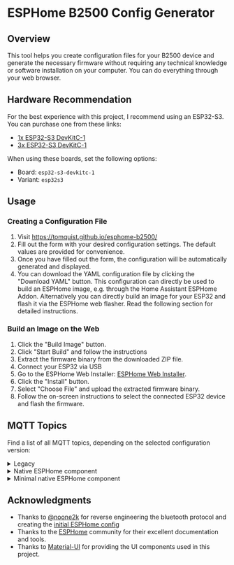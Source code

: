 
# ESPHome B2500 Config Generator

## Overview

This tool helps you create configuration files for your B2500 device and generate the necessary firmware without requiring any technical knowledge or software installation on your computer. You can do everything through your web browser.

## Hardware Recommendation

For the best experience with this project, I recommend using an ESP32-S3. You can purchase one from these links:
- [1x ESP32-S3 DevKitC-1](https://amzn.to/429OJDX)
- [3x ESP32-S3 DevKitC-1](https://amzn.to/3PwGRVv)

When using these boards, set the following options:
- Board: `esp32-s3-devkitc-1`
- Variant: `esp32s3`

## Usage

### Creating a Configuration File

1. Visit https://tomquist.github.io/esphome-b2500/
2. Fill out the form with your desired configuration settings. The default values are provided for convenience.
3. Once you have filled out the form, the configuration will be automatically generated and displayed.
4. You can download the YAML configuration file by clicking the "Download YAML" button. This configuration can directly be used to build an ESPHome image, e.g. through the Home Assistant ESPHome Addon. Alternatively you can directly build an image for your ESP32 and flash it via the ESPHome web flasher. Read the following section for detailed instructions.

### Build an Image on the Web

1. Click the "Build Image" button.
2. Click "Start Build" and follow the instructions
3. Extract the firmware binary from the downloaded ZIP file.
4. Connect your ESP32 via USB
5. Go to the ESPHome Web Installer: [ESPHome Web Installer](https://web.esphome.io/).
6. Click the "Install" button.
7. Select "Choose File" and upload the extracted firmware binary.
8. Follow the on-screen instructions to select the connected ESP32 device and flash the firmware.

## MQTT Topics

Find a list of all MQTT topics, depending on the selected configuration version:
<details>
   <summary>Legacy</summary>
   Find a detailed list of topics [here](https://github.com/noone2k/hm2500pub/wiki/ESP32-MQTT-TOPICS).
</details>
<details>
<summary>Native ESPHome component</summary>
   
  The base topic prefix is `b2500`, unless you changed it via "MQTT > Topic". Replace `{storage}` with `1`, `2` or `3` for the respective device, and `{timer}` with a number from `1` to `5` for timer settings.

### System-wide Topics

| Description | Read Topic | Write Topic | Available in version |
|------------|------------|-------------|---------------------|
| Total System Input Power | b2500/S/pv/power | - | v1, v2 |
| Total System Output Power | b2500/S/power/power | - | v1, v2 |
| Total System Daily Energy Input | b2500/S/pv/energy | - | v1, v2 |
| Total System Daily Energy Output | b2500/S/power/energy | - | v1, v2 |
| Total System Remaining Capacity | b2500/S/battery/remaining_capacity | - | v1, v2 |
| Controller Restart | - | b2500/restart/set | v1, v2 |

| Description | Read Topic | Write Topic | Available in version |
|------------|------------|-------------|---------------------|
| Debug Logs | b2500/debug | - | v1, v2 |
| ESP32 Temperature | b2500/esp32/temperature | - | v1, v2 |
| ESP32 Uptime | b2500/esp32/uptime | - | v1, v2 |

### Device Information

| Description | Read Topic | Write Topic | Available in version |
|------------|------------|-------------|---------------------|
| Device Generation | b2500/{storage}/device/generation | - | v1, v2 |
| Device Name | b2500/{storage}/device/name | - | v1, v2 |
| Device Type | b2500/{storage}/device/type | - | v1, v2 |
| Device ID | b2500/{storage}/device/id | - | v1, v2 |
| Device Firmware Version | b2500/{storage}/device/fw_version | - | v1, v2 |
| Device MAC Address | b2500/{storage}/device/ble_mac | - | v1, v2 |
| FC41D Firmware Version | b2500/{storage}/device/fc41d_fw | - | v1, v2 |
| Device Scene | b2500/{storage}/device/scene | - | v1, v2 |
| Device Region | b2500/{storage}/device/region | - | v1, v2 |
| Last Response | b2500/{storage}/device/last_response | - | v1, v2 |
| Device Time | b2500/{storage}/device/time | - | v2 only |

### Connection Status

| Description | Read Topic | Write Topic | Available in version |
|------------|------------|-------------|---------------------|
| WiFi SSID | b2500/{storage}/device/wifi_ssid | - | v1, v2 |
| WiFi Connected Status | b2500/{storage}/device/wifi_ok | - | v1, v2 |
| WiFi Configuration | - | b2500/{storage}/wifi/set | v1, v2 |
| MQTT Connected Status | b2500/{storage}/device/mqtt_ok | - | v1, v2 |
| MQTT Configuration | - | b2500/{storage}/mqtt/set | v1, v2 |
| MQTT Reset | - | b2500/{storage}/mqtt/reset | v2 only |
| Bluetooth Status | b2500/{storage}/device/ble_ok | - | v1, v2 |
| Bluetooth Enable | b2500/{storage}/bluetooth/enabled | b2500/{storage}/bluetooth/enabled/set | v1, v2 |

### Power

| Description | Read Topic | Write Topic | Available in version |
|------------|------------|-------------|---------------------|
| PV Input 1 Power | b2500/{storage}/pv1/power | - | v1, v2 |
| PV Input 2 Power | b2500/{storage}/pv2/power | - | v1, v2 |
| Total Input Power | b2500/{storage}/pv/power | - | v1, v2 |
| Total System Input Power | b2500/S/pv/power | - | v1, v2 |
| Output 1 Power | b2500/{storage}/power1/power | - | v1, v2 |
| Output 2 Power | b2500/{storage}/power2/power | - | v1, v2 |
| Total Output Power | b2500/{storage}/power/power | - | v1, v2 |
| Total System Output Power | b2500/S/power/power | - | v1, v2 |
| Daily Energy Input | b2500/{storage}/pv/energy | - | v1, v2 |
| Daily Energy Output | b2500/{storage}/power/energy | - | v1, v2 |
| Total System Daily Energy Input | b2500/S/pv/energy | - | v1, v2 |
| Total System Daily Energy Output | b2500/S/power/energy | - | v1, v2 |

## Status

| Description | Read Topic | Write Topic | Available in version |
|------------|------------|-------------|---------------------|
| PV Input 1 Active | b2500/{storage}/pv1/active | - | v1, v2 |
| PV Input 2 Active | b2500/{storage}/pv2/active | - | v1, v2 |
| PV Input 1 Transparent | b2500/{storage}/pv1/transparent | - | v1, v2 |
| PV Input 2 Transparent | b2500/{storage}/pv2/transparent | - | v1, v2 |
| Output 1 Active | b2500/{storage}/power1/active | - | v1, v2 |
| Output 2 Active | b2500/{storage}/power2/active | - | v1, v2 |
| Output 1 Enabled | b2500/{storage}/power1/enabled | b2500/{storage}/power1/enabled/set | v1 only |
| Output 2 Enabled | b2500/{storage}/power2/enabled | b2500/{storage}/power2/enabled/set | v1 only |
| Extension 1 Connected | b2500/{storage}/extern1/connected | - | v1, v2 |
| Extension 2 Connected | b2500/{storage}/extern2/connected | - | v1, v2 |
| Temperature 1 | b2500/{storage}/device/temp1 | - | v1, v2 |
| Temperature 2 | b2500/{storage}/device/temp2 | - | v1, v2 |

### Battery

| Description | Read Topic | Write Topic | Available in version |
|------------|------------|-------------|---------------------|
| Battery Level (SOC) | b2500/{storage}/battery/remaining_percent | - | v1, v2 |
| Battery Capacity | b2500/{storage}/battery/remaining_capacity | - | v1, v2 |
| Cell Voltage Data | b2500/{storage}/battery/cell_voltage | - | v1, v2 |
| Charge Mode | b2500/{storage}/battery/charge_mode | b2500/{storage}/battery/charge_mode/set | v1, v2 |
| Discharge Threshold | b2500/{storage}/battery/discharge_threshold | b2500/{storage}/battery/discharge_threshold/set | v1 only |
| Depth of Discharge | b2500/{storage}/battery/dod | b2500/{storage}/battery/dod/set | v1, v2 |

### Smart Meter (v2 only)

| Description | Read Topic | Write Topic | Available in version |
|------------|------------|-------------|---------------------|
| Smart Meter Connected | b2500/{storage}/smartmeter/connected | - | v2 only |
| Smart Meter Enabled | b2500/{storage}/smartmeter/enabled | b2500/{storage}/smartmeter/enabled/set | v2 only |
| Smart Meter Power Out | b2500/{storage}/smartmeter/out | - | v2 only |
| Smart Meter Value | b2500/{storage}/smartmeter/value | - | v2 only |

### Timer Settings (v2 only)

| Description | Read Topic | Write Topic | Available in version |
|------------|------------|-------------|---------------------|
| Timer Enabled | b2500/{storage}/timer/{timer}/enabled | b2500/{storage}/timer/{timer}/enabled/set | v2 only |
| Timer Start Time | b2500/{storage}/timer/{timer}/start | b2500/{storage}/timer/{timer}/start/set | v2 only |
| Timer End Time | b2500/{storage}/timer/{timer}/end | b2500/{storage}/timer/{timer}/end/set | v2 only |
| Timer Output Power | b2500/{storage}/timer/{timer}/power | b2500/{storage}/timer/{timer}/power/set | v2 only |

### System Control

| Description | Read Topic | Write Topic | Available in version |
|------------|------------|-------------|---------------------|
| Device Reboot | - | b2500/{storage}/reboot/set | v1, v2 |
| Factory Reset | - | b2500/{storage}/factory_settings/set | v1, v2 |


### Value Formats

- Cell Voltage Data (`b2500/{storage}/battery/cell_voltage`):
```json
{
    "cells": [3.325, 3.324, 3.324, 3.324, 3.324, 3.325, 3.325, 3.324, 3.323, 3.324, 3.324, 3.323, 3.325, 3.323],
    "min": 3.323,
    "max": 3.325,
    "avg": 3.324071429,
    "sum": 46.537,
    "delta": 0.002
}
```
</details>
<details>
<summary>Minimal native ESPHome component</summary>

The base topic prefix is configurable via `mqtt.topic`, defaulting to `b2500`. All device-specific topics start with `{topic_prefix}/{storage}/`:
- Replace `{topic_prefix}` with the configured MQTT topic prefix (defaults to "b2500")
- Replace `{storage}` with device number (1, 2, etc.)
- Replace `{output}` with output number (1 or 2)
- `{grid_power_topic}`, `{limit_state_topic}`, and `{limit_cmd_topic}` are configurable for PowerZero feature
- Power meter topics are only available when the feature is enabled in configuration
- PowerZero features are only available when enabled in configuration

### System-wide Topics

| Description | Read Topic | Write Topic | Available in version |
|------------|------------|-------------|---------------------|
| Debug Logs | {topic_prefix}/debug | - | v1, v2 |
| ESP32 Temperature | {topic_prefix}/esp32/temperature | - | v1, v2 |
| ESP32 Uptime | {topic_prefix}/esp32/uptime | - | v1, v2 |
| Total System Energy In | {topic_prefix}/S/pv/energy | - | v1, v2 |
| Total System Energy Out | {topic_prefix}/S/power/energy | - | v1, v2 |
| Controller Restart | - | {topic_prefix}/restart/set | v1, v2 |

### Device Information

| Description | Read Topic | Write Topic | Available in version |
|------------|------------|-------------|---------------------|
| Device Info | {topic_prefix}/{storage}/device | - | v1, v2 |
| Runtime Info | {topic_prefix}/{storage}/runtime | - | v1, v2 |
| Cell Info | {topic_prefix}/{storage}/cell | - | v1, v2 |
| WiFi Info | {topic_prefix}/{storage}/wifi | - | v1, v2 |
| FC41D Info | {topic_prefix}/{storage}/fc41d | - | v1, v2 |
| Timer Info | {topic_prefix}/{storage}/timer | - | v2 only |

### Connection Status

| Description | Read Topic | Write Topic | Value Format Example | Available in version |
|------------|------------|-------------|---------------------|---------------------|
| Bluetooth Status | {topic_prefix}/{storage}/bluetooth/enabled | {topic_prefix}/{storage}/bluetooth/enabled/set | "ON" or "OFF" | v1, v2 |
| WiFi Configuration | - | {topic_prefix}/{storage}/wifi/set | `{"ssid": "network_name", "password": "wifi_password"}` | v1, v2 |
| MQTT Configuration | - | {topic_prefix}/{storage}/mqtt/set | `{"host": "mqtt.local", "port": 1883, "username": "user", "password": "pass"}` | v1, v2 |
| MQTT Reset | - | {topic_prefix}/{storage}/mqtt/reset | - | v2 only |

### Timer Control (V2 Only)

| Description | Read Topic | Write Topic | Value Format Example | Available in version |
|------------|------------|-------------|---------------------|---------------------|
| Set Timer Configuration | - | {topic_prefix}/{storage}/timer/set | `{"enabled": true, "outputPower": 500, "start": {"hour": 8, "minute": 0}, "end": {"hour": 17, "minute": 0}}` | v2 only |

### Device Control

| Description | Read Topic | Write Topic | Value Format Example | Available in version |
|------------|------------|-------------|---------------------|---------------------|
| Device Reboot | - | {topic_prefix}/{storage}/reboot/set | - | v1, v2 |
| Factory Reset | - | {topic_prefix}/{storage}/factory_settings/set | - | v1, v2 |
| Charge Mode | - | {topic_prefix}/{storage}/charge_mode/set | "LoadFirst" or "SimultaneousChargeAndDischarge" (V2) or "PV2Passthrough" (V1) | v1, v2 |
| Discharge Threshold | - | {topic_prefix}/{storage}/discharge_threshold/set | Integer value | v1 only |
| Depth of Discharge | - | {topic_prefix}/{storage}/dod/set | Integer value | v1 only |
| Output Enable | - | {topic_prefix}/{storage}/power{output}/enabled/set | "ON" or "OFF" | v1 only |

### PowerZero Features (Optional)

| Description | Read Topic | Write Topic | Available in version |
|------------|------------|-------------|---------------------|
| PowerZero Enable | {topic_prefix}/npw/enabled | {topic_prefix}/npw/enabled/set | v1, v2 |
| Maximum Limit | {topic_prefix}/npw/max_limit | {topic_prefix}/npw/max_limit/set | v1, v2 |
| Grid Power Subscription | {grid_power_topic} | - | v1, v2 |
| OpenDTU Limit | {limit_state_topic} | {limit_cmd_topic} | v1, v2 |

### Power Meter Features (Optional)

| Description | Read Topic | Write Topic | Available in version |
|------------|------------|-------------|---------------------|
| Voltage | {topic_prefix}/voltage | - | v1, v2 |
| Current | {topic_prefix}/current | - | v1, v2 |
| Power | {topic_prefix}/power | - | v1, v2 |
| Frequency | {topic_prefix}/frequency | - | v1, v2 |
| Daily Energy | {topic_prefix}/energy_daily | - | v1, v2 |


### Value Formats

#### Cell Voltage Data (b2500/{storage}/cell):
```json
{
    "cells": [3.325, 3.324, 3.324, 3.324, 3.324, 3.325, 3.325, 3.324, 3.323, 3.324, 3.324, 3.323, 3.325, 3.323],
    "min": 3.323,
    "max": 3.325,
    "avg": 3.324071429,
    "sum": 46.537,
    "delta": 0.002
}
```

#### Runtime Info (b2500/{storage}/runtime):
```json
{
    "in1": {
        "active": true,
        "transparent": false,
        "power": 120
    },
    "in2": {
        "active": true,
        "transparent": false,
        "power": 80
    },
    "soc": 85,
    "capacity": 2000,
    "deviceVersion": "1.2.3",
    "chargeMode": "LoadFirst",
    "out1": {
        "active": true,
        "power": 100,
        "enabled": true
    },
    "out2": {
        "active": true,
        "power": 50,
        "enabled": true
    },
    "dod": 80,
    "wifiConnected": true,
    "mqttConnected": true,
    "dischargeThreshold": 20,
    "scene": "DAY",
    "region": "EU",
    "extern": {
        "connected1": false,
        "connected2": false
    },
    "time": "14:30",
    "temperature": {
        "low": 25,
        "high": 35
    }
}
```

#### Timer Info (b2500/{storage}/timer) - V2 Only:
```json
{
    "adaptiveModeEnabled": true,
    "smartMeter": {
        "connected": true,
        "reading": 1500,
        "power": 800,
        "unknown": 0
    },
    "timer1": {
        "enabled": true,
        "outputPower": 500,
        "start": {
            "hour": 8,
            "minute": 0
        },
        "end": {
            "hour": 17,
            "minute": 0
        }
    }
    // timer2 through timer5 follow same format
}
```

</details>

## Acknowledgments

- Thanks to [@noone2k](https://github.com/noone2k) for reverse engineering the bluetooth protocol and creating the [initial ESPHome config](https://github.com/noone2k/hm2500pub)
- Thanks to the [ESPHome](https://esphome.io/) community for their excellent documentation and tools.
- Thanks to [Material-UI](https://mui.com/) for providing the UI components used in this project.
